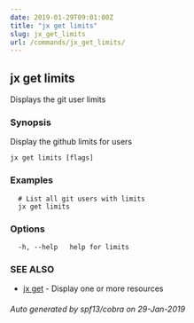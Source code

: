 ```yaml
---
date: 2019-01-29T09:01:00Z
title: "jx get limits"
slug: jx_get_limits
url: /commands/jx_get_limits/
---
```

## jx get limits

Displays the git user limits

### Synopsis

Display the github limits for users

```
jx get limits [flags]
```

### Examples

```
  # List all git users with limits
  jx get limits
```

### Options

```
  -h, --help   help for limits
```

### SEE ALSO

* [jx get](/commands/jx_get/)	 - Display one or more resources

###### Auto generated by spf13/cobra on 29-Jan-2019
